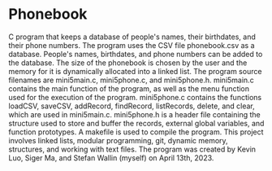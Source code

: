 # Phonebook
C program that keeps a database of people's names, their birthdates, and their phone numbers. The program uses the CSV file phonebook.csv as a database. People's names, birthdates, and phone numbers can be added to the database. The size of the phonebook is chosen by the user and the memory for it is dynamically allocated into a linked list. The program source filenames are mini5main.c, mini5phone.c, and mini5phone.h. mini5main.c contains the main function of the program, as well as the menu function used for the execution of the program. mini5phone.c contains the functions loadCSV, saveCSV, addRecord, findRecord, listRecords, delete, and clear, which are used in mini5main.c. mini5phone.h is a header file containing the structure used to store and buffer the records, external global variables, and function prototypes. A makefile is used to compile the program. This project involves linked lists, modular programming, git, dynamic memory, structures, and working with text files. The program was created by Kevin Luo, Siger Ma, and Stefan Wallin (myself) on April 13th, 2023.
